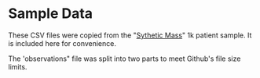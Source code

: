 # Sample Data

These CSV files were copied from the "[Sythetic Mass](https://synthetichealth.github.io/synthea-sample-data/downloads/synthea_sample_data_csv_apr2020.zip)" 1k patient sample.
It is included here for convenience.

The 'observations" file was split into two parts to meet Github's file size limits.
